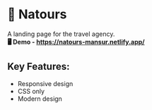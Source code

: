# 🌳 Natours

A landing page for the travel agency. <br>
__🖥 Demo - https://natours-mansur.netlify.app/__

## Key Features:

- Responsive design
- CSS only
- Modern design


